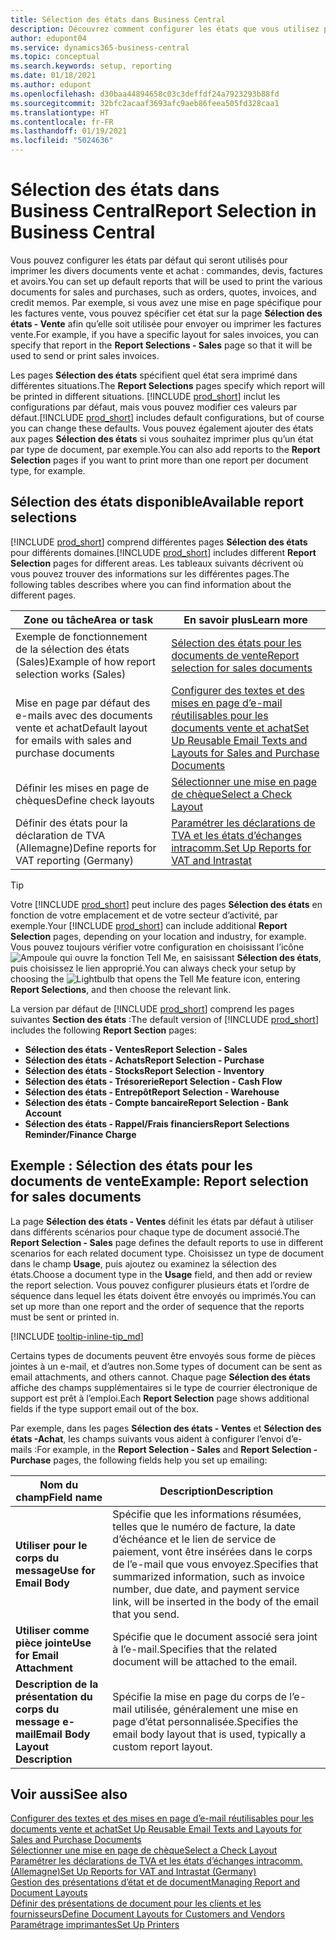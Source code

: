```yaml
---
title: Sélection des états dans Business Central
description: Découvrez comment configurer les états que vous utilisez pour imprimer différents types de documents dans Business Central.
author: edupont04
ms.service: dynamics365-business-central
ms.topic: conceptual
ms.search.keywords: setup, reporting
ms.date: 01/18/2021
ms.author: edupont
ms.openlocfilehash: d30baa44894658c03c3deffdf24a7923293b88fd
ms.sourcegitcommit: 32bfc2acaaf3693afc9aeb86feea505fd328caa1
ms.translationtype: HT
ms.contentlocale: fr-FR
ms.lasthandoff: 01/19/2021
ms.locfileid: "5024636"
---
```

# <a name="report-selection-in-business-central"></a><span data-ttu-id="ba6a2-103">Sélection des états dans Business Central</span><span class="sxs-lookup"><span data-stu-id="ba6a2-103">Report Selection in Business Central</span></span>

<span data-ttu-id="ba6a2-104">Vous pouvez configurer les états par défaut qui seront utilisés pour imprimer les divers documents vente et achat : commandes, devis, factures et avoirs.</span><span class="sxs-lookup"><span data-stu-id="ba6a2-104">You can set up default reports that will be used to print the various documents for sales and purchases, such as orders, quotes, invoices, and credit memos.</span></span> <span data-ttu-id="ba6a2-105">Par exemple, si vous avez une mise en page spécifique pour les factures vente, vous pouvez spécifier cet état sur la page **Sélection des états - Vente** afin qu’elle soit utilisée pour envoyer ou imprimer les factures vente.</span><span class="sxs-lookup"><span data-stu-id="ba6a2-105">For example, if you have a specific layout for sales invoices, you can specify that report in the **Report Selections - Sales** page so that it will be used to send or print sales invoices.</span></span>  

<span data-ttu-id="ba6a2-106">Les pages **Sélection des états** spécifient quel état sera imprimé dans différentes situations.</span><span class="sxs-lookup"><span data-stu-id="ba6a2-106">The **Report Selections** pages specify which report will be printed in different situations.</span></span> <span data-ttu-id="ba6a2-107">[!INCLUDE [prod_short](includes/prod_short.md)] inclut les configurations par défaut, mais vous pouvez modifier ces valeurs par défaut.</span><span class="sxs-lookup"><span data-stu-id="ba6a2-107">[!INCLUDE [prod_short](includes/prod_short.md)] includes default configurations, but of course you can change these defaults.</span></span> <span data-ttu-id="ba6a2-108">Vous pouvez également ajouter des états aux pages **Sélection des états** si vous souhaitez imprimer plus qu’un état par type de document, par exemple.</span><span class="sxs-lookup"><span data-stu-id="ba6a2-108">You can also add reports to the **Report Selection** pages if you want to print more than one report per document type, for example.</span></span>  

## <a name="available-report-selections"></a><span data-ttu-id="ba6a2-109">Sélection des états disponible</span><span class="sxs-lookup"><span data-stu-id="ba6a2-109">Available report selections</span></span>

<span data-ttu-id="ba6a2-110">[!INCLUDE [prod_short](includes/prod_short.md)] comprend différentes pages **Sélection des états** pour différents domaines.</span><span class="sxs-lookup"><span data-stu-id="ba6a2-110">[!INCLUDE [prod_short](includes/prod_short.md)] includes different **Report Selection** pages for different areas.</span></span> <span data-ttu-id="ba6a2-111">Les tableaux suivants décrivent où vous pouvez trouver des informations sur les différentes pages.</span><span class="sxs-lookup"><span data-stu-id="ba6a2-111">The following tables describes where you can find information about the different pages.</span></span>  

|<span data-ttu-id="ba6a2-112">Zone ou tâche</span><span class="sxs-lookup"><span data-stu-id="ba6a2-112">Area or task</span></span>  |<span data-ttu-id="ba6a2-113">En savoir plus</span><span class="sxs-lookup"><span data-stu-id="ba6a2-113">Learn more</span></span>|
|--------------|----------|
|<span data-ttu-id="ba6a2-114">Exemple de fonctionnement de la sélection des états (Sales)</span><span class="sxs-lookup"><span data-stu-id="ba6a2-114">Example of how report selection works (Sales)</span></span>|[<span data-ttu-id="ba6a2-115">Sélection des états pour les documents de vente</span><span class="sxs-lookup"><span data-stu-id="ba6a2-115">Report selection for sales documents</span></span>](#example-report-selection-for-sales-documents)|
|<span data-ttu-id="ba6a2-116">Mise en page par défaut des e-mails avec des documents vente et achat</span><span class="sxs-lookup"><span data-stu-id="ba6a2-116">Default layout for emails with sales and purchase documents</span></span>  |[<span data-ttu-id="ba6a2-117">Configurer des textes et des mises en page d’e-mail réutilisables pour les documents vente et achat</span><span class="sxs-lookup"><span data-stu-id="ba6a2-117">Set Up Reusable Email Texts and Layouts for Sales and Purchase Documents</span></span>](admin-how-setup-email.md#set-up-reusable-email-texts-and-layouts-for-sales-and-purchase-documents) |
|<span data-ttu-id="ba6a2-118">Définir les mises en page de chèques</span><span class="sxs-lookup"><span data-stu-id="ba6a2-118">Define check layouts</span></span>     |[<span data-ttu-id="ba6a2-119">Sélectionner une mise en page de chèque</span><span class="sxs-lookup"><span data-stu-id="ba6a2-119">Select a Check Layout</span></span>](finance-how-define-check-layouts.md) |
|<span data-ttu-id="ba6a2-120">Définir des états pour la déclaration de TVA (Allemagne)</span><span class="sxs-lookup"><span data-stu-id="ba6a2-120">Define reports for VAT reporting (Germany)</span></span>|[<span data-ttu-id="ba6a2-121">Paramétrer les déclarations de TVA et les états d’échanges intracomm.</span><span class="sxs-lookup"><span data-stu-id="ba6a2-121">Set Up Reports for VAT and Intrastat</span></span>](LocalFunctionality/Germany/how-to-set-up-reports-for-vat-and-intrastat.md) |

> [!TIP]
> <span data-ttu-id="ba6a2-122">Votre [!INCLUDE [prod_short](includes/prod_short.md)] peut inclure des pages **Sélection des états** en fonction de votre emplacement et de votre secteur d’activité, par exemple.</span><span class="sxs-lookup"><span data-stu-id="ba6a2-122">Your [!INCLUDE [prod_short](includes/prod_short.md)] can include additional **Report Selection** pages, depending on your location and industry, for example.</span></span> <span data-ttu-id="ba6a2-123">Vous pouvez toujours vérifier votre configuration en choisissant l’icône ![Ampoule qui ouvre la fonction Tell Me](media/ui-search/search_small.png "Dites-moi ce que vous voulez faire"), en saisissant **Sélection des états**, puis choisissez le lien approprié.</span><span class="sxs-lookup"><span data-stu-id="ba6a2-123">You can always check your setup by choosing the ![Lightbulb that opens the Tell Me feature](media/ui-search/search_small.png "Tell me what you want to do") icon, entering **Report Selections**, and then choose the relevant link.</span></span>

<span data-ttu-id="ba6a2-124">La version par défaut de [!INCLUDE [prod_short](includes/prod_short.md)] comprend les pages suivantes **Section des états** :</span><span class="sxs-lookup"><span data-stu-id="ba6a2-124">The default version of [!INCLUDE [prod_short](includes/prod_short.md)] includes the following **Report Section** pages:</span></span>

* <span data-ttu-id="ba6a2-125">**Sélection des états - Ventes**</span><span class="sxs-lookup"><span data-stu-id="ba6a2-125">**Report Selection - Sales**</span></span>  
* <span data-ttu-id="ba6a2-126">**Sélection des états - Achats**</span><span class="sxs-lookup"><span data-stu-id="ba6a2-126">**Report Selection - Purchase**</span></span>  
* <span data-ttu-id="ba6a2-127">**Sélection des états - Stocks**</span><span class="sxs-lookup"><span data-stu-id="ba6a2-127">**Report Selection - Inventory**</span></span>  
* <span data-ttu-id="ba6a2-128">**Sélection des états - Trésorerie**</span><span class="sxs-lookup"><span data-stu-id="ba6a2-128">**Report Selection - Cash Flow**</span></span>  
* <span data-ttu-id="ba6a2-129">**Sélection des états - Entrepôt**</span><span class="sxs-lookup"><span data-stu-id="ba6a2-129">**Report Selection - Warehouse**</span></span>  
* <span data-ttu-id="ba6a2-130">**Sélection des états - Compte bancaire**</span><span class="sxs-lookup"><span data-stu-id="ba6a2-130">**Report Selection - Bank Account**</span></span>  
* <span data-ttu-id="ba6a2-131">**Sélection des états - Rappel/Frais financiers**</span><span class="sxs-lookup"><span data-stu-id="ba6a2-131">**Report Selections Reminder/Finance Charge**</span></span>  

## <a name="example-report-selection-for-sales-documents"></a><span data-ttu-id="ba6a2-132">Exemple : Sélection des états pour les documents de vente</span><span class="sxs-lookup"><span data-stu-id="ba6a2-132">Example: Report selection for sales documents</span></span>

<span data-ttu-id="ba6a2-133">La page **Sélection des états - Ventes** définit les états par défaut à utiliser dans différents scénarios pour chaque type de document associé.</span><span class="sxs-lookup"><span data-stu-id="ba6a2-133">The **Report Selection - Sales** page defines the default reports to use in different scenarios for each related document type.</span></span> <span data-ttu-id="ba6a2-134">Choisissez un type de document dans le champ **Usage**, puis ajoutez ou examinez la sélection des états.</span><span class="sxs-lookup"><span data-stu-id="ba6a2-134">Choose a document type in the **Usage** field, and then add or review the report selection.</span></span> <span data-ttu-id="ba6a2-135">Vous pouvez configurer plusieurs états et l’ordre de séquence dans lequel les états doivent être envoyés ou imprimés.</span><span class="sxs-lookup"><span data-stu-id="ba6a2-135">You can set up more than one report and the order of sequence that the reports must be sent or printed in.</span></span>  

[!INCLUDE [tooltip-inline-tip_md](includes/tooltip-inline-tip_md.md)]

<span data-ttu-id="ba6a2-136">Certains types de documents peuvent être envoyés sous forme de pièces jointes à un e-mail, et d’autres non.</span><span class="sxs-lookup"><span data-stu-id="ba6a2-136">Some types of document can be sent as email attachments, and others cannot.</span></span> <span data-ttu-id="ba6a2-137">Chaque page **Sélection des états** affiche des champs supplémentaires si le type de courrier électronique de support est prêt à l’emploi.</span><span class="sxs-lookup"><span data-stu-id="ba6a2-137">Each **Report Selection** page shows additional fields if the type support email out of the box.</span></span>  

<span data-ttu-id="ba6a2-138">Par exemple, dans les pages **Sélection des états - Ventes** et **Sélection des états -Achat**, les champs suivants vous aident à configurer l’envoi d’e-mails :</span><span class="sxs-lookup"><span data-stu-id="ba6a2-138">For example, in the **Report Selection - Sales** and **Report Selection - Purchase** pages, the following fields help you set up emailing:</span></span>

|<span data-ttu-id="ba6a2-139">Nom du champ</span><span class="sxs-lookup"><span data-stu-id="ba6a2-139">Field name</span></span> |<span data-ttu-id="ba6a2-140">Description</span><span class="sxs-lookup"><span data-stu-id="ba6a2-140">Description</span></span>  |
|-----------|-------------|
|<span data-ttu-id="ba6a2-141">**Utiliser pour le corps du message**</span><span class="sxs-lookup"><span data-stu-id="ba6a2-141">**Use for Email Body**</span></span>| <span data-ttu-id="ba6a2-142">Spécifie que les informations résumées, telles que le numéro de facture, la date d’échéance et le lien de service de paiement, vont être insérées dans le corps de l’e-mail que vous envoyez.</span><span class="sxs-lookup"><span data-stu-id="ba6a2-142">Specifies that summarized information, such as invoice number, due date, and payment service link, will be inserted in the body of the email that you send.</span></span>        |
|<span data-ttu-id="ba6a2-143">**Utiliser comme pièce jointe**</span><span class="sxs-lookup"><span data-stu-id="ba6a2-143">**Use for Email Attachment**</span></span>| <span data-ttu-id="ba6a2-144">Spécifie que le document associé sera joint à l’e-mail.</span><span class="sxs-lookup"><span data-stu-id="ba6a2-144">Specifies that the related document will be attached to the email.</span></span>|
|<span data-ttu-id="ba6a2-145">**Description de la présentation du corps du message e-mail**</span><span class="sxs-lookup"><span data-stu-id="ba6a2-145">**Email Body Layout Description**</span></span>|<span data-ttu-id="ba6a2-146">Spécifie la mise en page du corps de l’e-mail utilisée, généralement une mise en page d’état personnalisée.</span><span class="sxs-lookup"><span data-stu-id="ba6a2-146">Specifies the email body layout that is used, typically a custom report layout.</span></span> |

## <a name="see-also"></a><span data-ttu-id="ba6a2-147">Voir aussi</span><span class="sxs-lookup"><span data-stu-id="ba6a2-147">See also</span></span>

[<span data-ttu-id="ba6a2-148">Configurer des textes et des mises en page d’e-mail réutilisables pour les documents vente et achat</span><span class="sxs-lookup"><span data-stu-id="ba6a2-148">Set Up Reusable Email Texts and Layouts for Sales and Purchase Documents</span></span>](admin-how-setup-email.md#set-up-reusable-email-texts-and-layouts-for-sales-and-purchase-documents)  
[<span data-ttu-id="ba6a2-149">Sélectionner une mise en page de chèque</span><span class="sxs-lookup"><span data-stu-id="ba6a2-149">Select a Check Layout</span></span>](finance-how-define-check-layouts.md)  
[<span data-ttu-id="ba6a2-150">Paramétrer les déclarations de TVA et les états d’échanges intracomm. (Allemagne)</span><span class="sxs-lookup"><span data-stu-id="ba6a2-150">Set Up Reports for VAT and Intrastat (Germany)</span></span>](LocalFunctionality/Germany/how-to-set-up-reports-for-vat-and-intrastat.md)  
[<span data-ttu-id="ba6a2-151">Gestion des présentations d’état et de document</span><span class="sxs-lookup"><span data-stu-id="ba6a2-151">Managing Report and Document Layouts</span></span>](ui-manage-report-layouts.md)  
[<span data-ttu-id="ba6a2-152">Définir des présentations de document pour les clients et les fournisseurs</span><span class="sxs-lookup"><span data-stu-id="ba6a2-152">Define Document Layouts for Customers and Vendors</span></span>](ui-define-customer-vendor-document-layouts.md)  
[<span data-ttu-id="ba6a2-153">Paramétrage imprimantes</span><span class="sxs-lookup"><span data-stu-id="ba6a2-153">Set Up Printers</span></span>](ui-specify-printer-selection-reports.md)  
